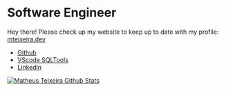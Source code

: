 # Software Engineer

Hey there! Please check up my website to keep up to date with my profile: [mteixeira.dev](https://mteixeira.dev)

- [Github](https://github.com/mtxr)
- [VScode SQLTools](https://github.com/mtxr/vscode-sqltools)
- [Linkedin](https://linkedin.com/in/mmtxr)


[![Matheus Teixeira Github Stats](https://github-readme-stats.vercel.app/api?username=mtxr)](https://github.com/mtxr)
